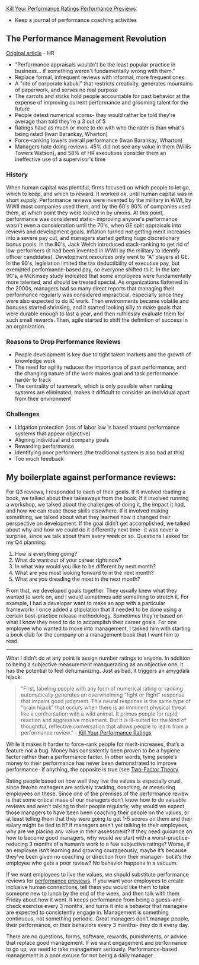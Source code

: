 [Kill Your Performance Ratings](http://www.strategy-business.com/article/00275?pg=all)
[Performance Previews](http://www.wsj.com/articles/SB122426318874844933)

* Keep a journal of performance coaching activities

## The Performance Management Revolution

[Original article](https://hbr.org/2016/10/the-performance-management-revolution) - HR

* "Performance appraisals wouldn't be the least popular practice in business... if something weren't fundamentally wrong with them."
* Replace formal, infrequent reviews with informal, more frequent ones.
* A "rite of corporate kabuki" that restricts creativity, generates mountains of paperwork, and serves no real purpose
* The carrots and sticks hold people accountable for past behavior at the expense of improving current performance and grooming talent for the future
* People detest numerical scores- they would rather be told they're average than told they're a 3 out of 5
* Ratings have as much or more to do with who the rater is than what's being rated (Iwan Barankay, Wharton)
* Force-ranking lowers overall performance (Iwan Barankay, Wharton)
* Managers hate doing reviews. 45% did not see any value in them (Willis Towers Watson), and 58% of HR executives consider them an ineffective use of a supervisor's time

### History

When human capital was plentiful, firms focused on which people to let go, which to keep, and which to reward. It worked ok, until human capital was in short supply. Performance reviews were invented by the military in WWI, by WWII most companies used them, and by the 60's 90% of companies used them, at which point they were locked in by unions. At this point, performance was considered static- improving anyone's performance wasn't even a consideration until the 70's, when GE split appraisals into reviews and development goals. Inflation turned _not_ getting merit increases into a severe pay cut, and managers started getting huge discretionary bonus pools. In the 80's, Jack Welch introduced stack-ranking to get rid of low-performers (it had been invented in WWII by the military to identify officer candidates). Development resources only went to "A" players at GE. In the 90's, legislation limited the tax deductibility of executive pay, but exempted performance-based pay, so everyone shifted to it. In the late 90's, a McKinsey study indicated that some employees were fundamentally more talented, and should be treated special. As organizations flattened in the 2000s, managers had so many direct reports that managing their performance regularly was considered impractical, especially since they were also expected to do IC work. Then environments became volatile and bonuses started shrinking, and it started looking silly to make goals that were durable enough to last a year, and then ruthlessly evaluate them for such small rewards. Then, agile started to shift the definition of success in an organization.

### Reasons to Drop Performance Reviews

* People development is key due to tight talent markets and the growth of knowledge work
* The need for agility reduces the importance of past performance, and the changing nature of the work makes goal and task performance harder to track
* The centrality of teamwork, which is only possible when ranking systems are eliminated, makes it difficult to consider an individual apart from their environment

### Challenges

* Litigation protection (lots of labor law is based around performance systems that appear objective)
* Aligning individual and company goals
* Rewarding performance
* Identifying poor performers (the traditional system is also bad at this)
* Too much feedback

## My boilerplate against performance reviews:

For Q3 reviews, I responded to each of their goals. If it involved reading a book, we talked about their takeaways from the book. If it involved running a workshop, we talked about the challenges of doing it, the impact it had, and how we can reuse those skills elsewhere. If it involved making something, we talked about what they learned how it changed their perspective on development. If the goal didn’t get accomplished, we talked about why and how we could do it differently next time- it was never a surprise, since we talk about them every week or so.
Questions I asked for my Q4 planning:

1. How is everything going?
2. What do want out of your career right now?
3. In what way would you like to be different by next month?
4. What are you most looking forward to in the next month?
5. What are you dreading the most in the next month?

From that, we developed goals together. They usually knew what they wanted to work on, and I would sometimes add something to stretch it. For example, I had a developer want to make an app with a particular framework- I once added a stipulation that it needed to be done using a certain best-practice release methodology. Sometimes they’re based on what I know they need to do to accomplish their career goals. For one employee who wanted to move into management, I tasked him with starting a book club for the company on a management book that I want him to read.

---

What I didn’t do at any point is assign number ratings to anyone. In addition to being a subjective measurement masquerading as an objective one, it has the potential to feel dehumanizing. Just as bad, it triggers an amygdala hijack:
> “First, labeling people with any form of numerical rating or ranking automatically generates an overwhelming “fight or flight” response that impairs good judgment. This neural response is the same type of “brain hijack” that occurs when there is an imminent physical threat like a confrontation with a wild animal. It primes people for rapid reaction and aggressive movement. But it is ill-suited for the kind of thoughtful, reflective conversation that allows people to learn from a performance review.” - [Kill Your Performance Ratings](http://www.strategy-business.com/article/00275?pg=all)

While it makes it harder to force-rank people for merit-increases, that’s a feature not a bug. Money has consistently been proven to be a hygiene factor rather than a performance factor. In other words, tying people’s money to their performance has never been demonstrated to improve performance- if anything, the opposite is true (see [Two-Factor Theory](https://en.wikipedia.org/wiki/Two-factor_theory).

Rating people based on how well they live the values is especially cruel, since few/no managers are actively tracking, coaching, or measuring employees on these. Since one of the premises of the performance review is that some critical mass of our managers don’t know how to do valuable reviews and aren’t talking to their people regularly, why would we expect those managers to have been been coaching their people on the values, or at least telling them that they were going to get 1-5 scores on them and their salary might be tied to it? If managers aren’t yet talking to their employees, why are we placing any value in their assessment? If they need guidance on how to become good managers, why would we start with a worst-practice- reducing 3 months of a human’s work to a few subjective ratings? Worse, if an employee isn’t learning and growing courageously, maybe it’s because they’ve been given no coaching or direction from their manager- but it’s the employee who gets a poor review? No behavior happens in a vacuum.

If we want employees to live the values, we should substitute performance reviews for [performance previews](http://www.wsj.com/articles/SB122426318874844933). If you want your employees to create inclusive human connections, tell them you would like them to take someone new to lunch by the end of the week, and then talk with them Friday about how it went. It keeps performance from being a guess-and-check exercise every 3 months, and turns it into a behavior that managers are expected to consistently engage in. Management is something continuous, not something periodic. Great managers don’t manage people, their performance, or their behaviors every 3 months- they do it every day.

There are no questions, forms, software, rewards, punishments, or advice that replace good management. If we want engagement and performance to go up, we need to take management seriously. Performance-based management is a poor excuse for not being a daily manager.
